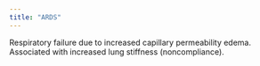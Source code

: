 ```yaml
---
title: "ARDS"
---
```

Respiratory failure due to increased capillary permeability edema. Associated with increased lung stiffness (noncompliance).

